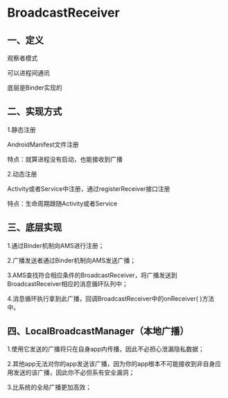 # BroadcastReceiver



## 一、定义

观察者模式

可以进程间通讯

底层是Binder实现的



## 二、实现方式

1.静态注册

AndroidManifest文件注册

特点：就算进程没有启动，也能接收到广播



2.动态注册

Activity或者Service中注册，通过registerReceiver接口注册

特点：生命周期跟随Activity或者Service



## 三、底层实现

1.通过Binder机制向AMS进行注册；

2.广播发送者通过Binder机制向AMS发送广播；

3.AMS查找符合相应条件的BroadcastReceiver，将广播发送到BroadcastReceiver相应的消息循环队列中；

4.消息循环执行拿到此广播，回调BroadcastReceiver中的onReceiver( )方法中。



## 四、LocalBroadcastManager（本地广播）

1.使用它发送的广播将只在自身app内传播，因此不必担心泄漏隐私数据；

2.其他app无法对你的app发送该广播，因为你的app根本不可能接收到非自身应用发送的该广播，因此你不必但系有安全漏洞；

3.比系统的全局广播更加高效；





